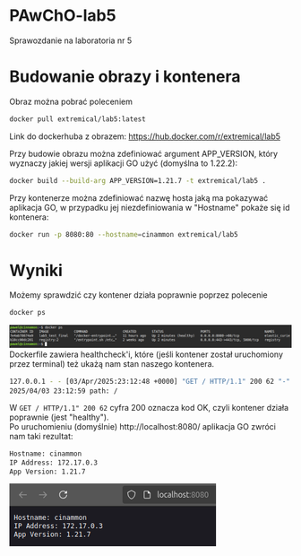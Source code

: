 # PAwChO-lab5
Sprawozdanie na laboratoria nr 5

# Budowanie obrazy i kontenera

Obraz można pobrać poleceniem
```bash
docker pull extremical/lab5:latest
```
Link do dockerhuba z obrazem: https://hub.docker.com/r/extremical/lab5

Przy budowie obrazu można zdefiniować argument APP_VERSION, który wyznaczy jakiej wersji aplikacji GO użyć (domyślna to 1.22.2):
```bash
docker build --build-arg APP_VERSION=1.21.7 -t extremical/lab5 .
```
Przy kontenerze można zdefiniować nazwę hosta jaką ma pokazywać aplikacja GO, w przypadku jej niezdefiniowania w "Hostname" pokaże się id kontenera:
```bash
docker run -p 8080:80 --hostname=cinammon extremical/lab5
```

# Wyniki
Możemy sprawdzić czy kontener działa poprawnie poprzez polecenie
```bash
docker ps
```
![Działanie polecenia docker ps](./docker_ps.png)
Dockerfile zawiera healthcheck'i, które (jeśli kontener został uruchomiony przez terminal) też ukażą nam stan naszego kontenera.
```bash
127.0.0.1 - - [03/Apr/2025:23:12:48 +0000] "GET / HTTP/1.1" 200 62 "-" "curl/8.12.1"
2025/04/03 23:12:59 path: /
```
W ```GET / HTTP/1.1" 200 62``` cyfra 200 oznacza kod OK, czyli kontener działa poprawnie (jest "healthy"). \
Po uruchomieniu (domyślnie) http://localhost:8080/ aplikacja GO zwróci nam taki rezultat:
```
Hostname: cinammon
IP Address: 172.17.0.3
App Version: 1.21.7
```
![Działanie strony](./dzialanie_strony.png)
